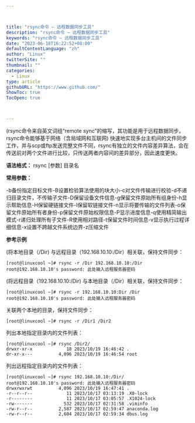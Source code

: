 ```yaml
---



title: "rsync命令 – 远程数据同步工具"
description: "rsync命令 – 远程数据同步工具"
keywords: "rsync命令 – 远程数据同步工具"
date: "2023-06-18T16:22:52+08:00"
defaultContentLanguage: "zh"
author: "Linux"
twitterSite: ""
thumbnail: ""
categories:
  - Linux
type: article
githubURL: "https://www.github.com/"
ShowToc: true
TocOpen: true



---
```


(rsync命令来自英文词组“remote sync”的缩写，其功能是用于远程数据同步。rsync命令能够基于网络（含局域网和互联网) 快速地实现多台主机间的文件同步工作，并与scp或ftp发送完整文件不同，rsync有独立的文件内容差异算法，会在传送前对两个文件进行比较，只传送两者内容间的差异部分，因此速度更快。

**语法格式：** rsync [参数] 目录名

**常用参数：**

-b备份指定目标文件-B设置检验算法使用的块大小-c对文件传输进行校验-d不递归目录文件，不传输子文件-D保留设备文件信息-g保留文件原始所有组身份-h显示帮助信息-H保留硬链接文件-l保留软链接文件-n显示将要传输的文件列表-o保留文件原始所有者身份-p保留文件原始权限信息-P显示进度信息-q使用精简输出模式-r递归处理所有子文件-R使用相对路径-t保留文件时间信息-v显示执行过程详细信息-x设置不跨越文件系统边界-z压缩文件

**参考示例**

(将本地目录（/Dir) 与远程目录（192.168.10.10:/Dir）相关联，保持文件同步：

```
[root@linuxcool ~]# rsync -r /Dir 192.168.10.10:/Dir
root@192.168.10.10's password: 此处输入远程服务器密码
```

(将远程目录（192.168.10.10:/Dir) 与本地目录（/Dir）相关联，保持文件同步：

```
[root@linuxcool ~]# rsync -r 192.168.10.10:Dir /Dir
root@192.168.10.10's password: 此处输入远程服务器密码
```

关联两个本地的目录，保持文件同步：

```
[root@linuxcool ~]# rsync -r /Dir1 /Dir2
```

列出本地指定目录内的文件列表：

```
[root@linuxcool ~]# rsync /Dir2/
drwxr-xr-x             18 2023/10/19 16:46:42 .
dr-xr-x---          4,096 2023/10/19 16:46:54 root
```

列出远程指定目录内的文件列表：

```
[root@linuxcool ~]# rsync 192.168.10.10:/Dir/
root@192.168.10.10's password: 此处输入远程服务器密码
drwxrwxrwt          4,096 2023/10/19 16:47:41 .
-r--r--r--             11 2023/10/17 03:13:19 .X0-lock
-r--------             11 2023/10/17 03:05:57 .X1024-lock
-rw-------            532 2023/10/17 02:31:58 .viminfo
-rw-r--r--          2,587 2023/10/17 02:59:47 anaconda.log
-rw-r--r--          2,604 2023/10/17 02:59:34 dbus.log
```